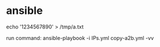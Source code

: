 # ansible

echo '1234567890' > /tmp/a.txt

run command:
ansible-playbook -i IPs.yml copy-a2b.yml -vv
